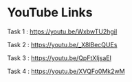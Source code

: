 # YouTube Links 

Task 1 : https://youtu.be/WxbwTU2hgiI  

Task 2 : https://youtu.be/_X8lBecQUEs  

Task 3 : https://youtu.be/QpFtXIjsaEI  

Task 4 : https://youtu.be/XVQFo0Mk2wM 